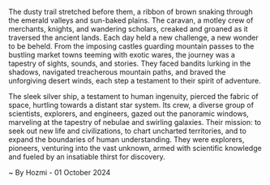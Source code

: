 
The dusty trail stretched before them, a ribbon of brown snaking through the emerald valleys and sun-baked plains. The caravan, a motley crew of merchants, knights, and wandering scholars, creaked and groaned as it traversed the ancient lands. Each day held a new challenge, a new wonder to be beheld. From the imposing castles guarding mountain passes to the bustling market towns teeming with exotic wares, the journey was a tapestry of sights, sounds, and stories. They faced bandits lurking in the shadows, navigated treacherous mountain paths, and braved the unforgiving desert winds, each step a testament to their spirit of adventure.

The sleek silver ship, a testament to human ingenuity, pierced the fabric of space, hurtling towards a distant star system. Its crew, a diverse group of scientists, explorers, and engineers, gazed out the panoramic windows, marveling at the tapestry of nebulae and swirling galaxies. Their mission: to seek out new life and civilizations, to chart uncharted territories, and to expand the boundaries of human understanding.  They were explorers, pioneers, venturing into the vast unknown, armed with scientific knowledge and fueled by an insatiable thirst for discovery. 

~ By Hozmi - 01 October 2024
